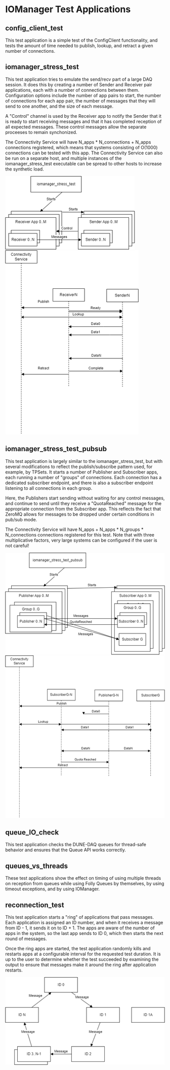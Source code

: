 # IOManager Test Applications

## config_client_test

This test application is a simple test of the ConfigClient functionality, and tests the amount of time needed to publish, lookup, and retract a given number of connections.

## iomanager_stress_test

This test application tries to emulate the send/recv part of a large DAQ session. It does this by creating a number of Sender and Receiver pair applications, each with a number of connections between them. Configuration options include the number of app pairs to start, the number of connections for each app pair, the number of messages that they will send to one another, and the size of each message.

A "Control" channel is used by the Receiver app to notify the Sender that it is ready to start receiving messages and that it has completed reception of all expected messages. These control messages allow the separate proceeses to remain synchonized.

The Connectivity Service will have N_apps * N_connections + N_apps connections registered, which means that systems consisting of O(1000) connections can be tested with this app. The Connectivity Service can also be run on a separate host, and multiple instances of the iomanager_stress_test executable can be spread to other hosts to increase the synthetic load.

![Diagram of app structure](https://github.com/DUNE-DAQ/iomanager/raw/develop/docs/iomanager_stress_test-Apps.drawio.png)
![Diagram of connection test](https://github.com/DUNE-DAQ/iomanager/raw/develop/docs/iomanager_stress_test-Connections.drawio.png)

## iomanager_stress_test_pubsub

This test application is largely similar to the iomanager_stress_test, but with several modifications to reflect the publish/subscribe pattern used, for example, by TPSets. It starts a number of Publisher and Subscriber apps, each running a number of "groups" of connections. Each connection has a dedicated subscriber endpoint, and there is also a subscriber endpoint listening to all connections in each group.

Here, the Publishers start sending without waiting for any control messages, and continue to send until they receive a "QuotaReached" message for the appropriate connection from the Subscriber app. This reflects the fact that ZeroMQ allows for messages to be dropped under certain conditions in pub/sub mode.

The Connectivity Service will have N_apps + N_apps * N_groups * N_connections connections registered for this test. Note that with three multiplicative factors, very large systems can be configured if the user is not careful!

![Diagram of app structure](https://github.com/DUNE-DAQ/iomanager/raw/develop/docs/iomanager_stress_test_pubsub-Apps.drawio.png)
![Diagram of connection test](https://github.com/DUNE-DAQ/iomanager/raw/develop/docs/iomanager_stress_test_pubsub-Connections.drawio.png)

## queue_IO_check

This test application checks the DUNE-DAQ queues for thread-safe behavior and ensures that the Queue API works correctly.

## queues_vs_threads

These test applications show the effect on timing of using multiple threads on reception from queues while using Folly Queues by themselves, by using timeout exceptions, and by using IOManager.

## reconnection_test

This test application starts a "ring" of applications that pass messages. Each application is assigned an ID number, and when it receives a message from ID - 1, it sends it on to ID + 1. The apps are aware of the number of apps in the system, so the last app sends to ID 0, which then starts the next round of messages.

Once the ring apps are started, the test application randomly kills and restarts apps at a configurable interval for the requested test duration. It is up to the user to determine whether the test succeeded by examining the output to ensure that messages make it around the ring after application restarts.

![reconnection_test](https://github.com/DUNE-DAQ/iomanager/raw/develop/docs/reconnection_test.drawio.png)